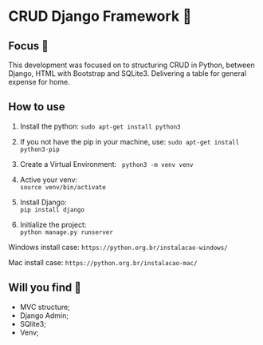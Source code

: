 # CRUD Django Framework 🐍

## Focus :dart:
 
This development was focused on to  structuring CRUD in Python, between Django, HTML with Bootstrap and SQLite3. Delivering a table for general expense for home. 

## How to use 

1. Install the python:
` sudo apt-get install python3 `  

2. If you not have the pip in your machine, use:
` sudo apt-get install python3-pip `  

3. Create a Virtual Environment:
` python3 -m venv venv`  

4. Active your venv:  
` source venv/bin/activate `  

5. Install Django:  
` pip install django `  

6. Initialize the project:  
` python manage.py runserver `  


Windows install case:
` https://python.org.br/instalacao-windows/ `  

Mac install case:
` https://python.org.br/instalacao-mac/ `


## Will you find :mag_right:

- MVC structure;
- Django Admin;
- SQlite3;
- Venv;
